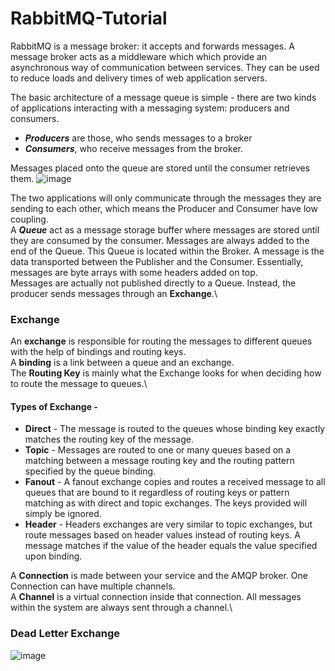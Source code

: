 # RabbitMQ-Tutorial

RabbitMQ is a message broker: it accepts and forwards messages. A message broker acts as a middleware which which provide an asynchronous way of communication between services. They can be used to reduce loads and delivery times of web application servers.

The basic architecture of a message queue is simple - there are two kinds of applications interacting with a messaging system: producers and consumers.
- ***Producers*** are those, who sends messages to a broker 
- ***Consumers***, who receive messages from the broker.

Messages placed onto the queue are stored until the consumer retrieves them.
![image](https://user-images.githubusercontent.com/82801063/175519231-58a4612d-9a96-460a-83e5-4fc1ed152056.png)

The two applications will only communicate through the messages they are sending to each other, which means the Producer and Consumer have low coupling.\
A ***Queue*** act as a message storage buffer where messages are stored until they are consumed by the consumer. Messages are always added to the end of the Queue. This Queue is located within the Broker. A message is the data transported between the Publisher and the Consumer. Essentially, messages are byte arrays with some headers added on top.\
Messages are actually not published directly to a Queue. Instead, the producer sends messages through an **Exchange**.\
### Exchange
An **exchange** is responsible for routing the messages to different queues with the help of bindings and routing keys.\
A **binding** is a link between a queue and an exchange.\
The **Routing Key** is mainly what the Exchange looks for when deciding how to route the message to queues.\
#### Types of Exchange -
- **Direct** - The message is routed to the queues whose binding key exactly matches the routing key of the message.
- **Topic** - Messages are routed to one or many queues based on a matching between a message routing key and the routing pattern specified by the queue binding.
- **Fanout** - A fanout exchange copies and routes a received message to all queues that are bound to it regardless of routing keys or pattern matching as with direct and topic exchanges. The keys provided will simply be ignored.
- **Header** - Headers exchanges are very similar to topic exchanges, but route messages based on header values instead of routing keys. A message matches if the value of the header equals the value specified upon binding.

A **Connection** is made between your service and the AMQP broker. One Connection can have multiple channels.\
A **Channel** is a virtual connection inside that connection. All messages within the system are always sent through a channel.\

### Dead Letter Exchange

![image](https://user-images.githubusercontent.com/82801063/175532436-3a873b97-bdff-40a8-ab71-c076e6743cc5.png)
